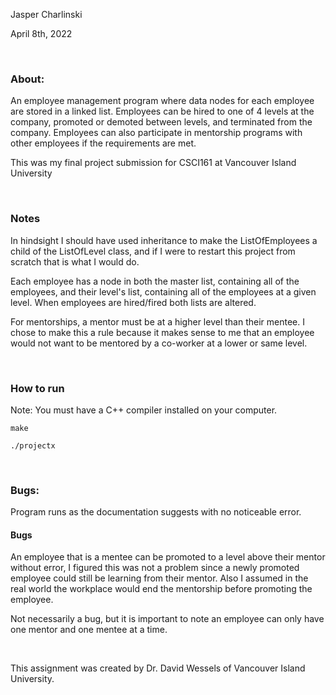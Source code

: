 <p>Jasper Charlinski</p>
<p>April 8th, 2022</p>

<br />

<h3>About: </h3>
<p>An employee management program where data nodes for each employee are stored in a linked list. Employees can be hired to one of 4 levels at the company, promoted or demoted between levels, and terminated from the company. Employees can also participate in mentorship programs with other employees if the requirements are met. </p>
<p>This was my final project submission for CSCI161 at Vancouver Island University</p>

<br />

<h3>Notes</h3>

<p>In hindsight I should have used inheritance to make the ListOfEmployees a child of the ListOfLevel class, 
and if I were to restart this project from scratch that is what I would do. </p>


<p>Each employee has a node in both the master list, containing all of the employees, and their level's list, 
containing all of the employees at a given level. When employees are hired/fired both lists are altered.</p>

<p>For mentorships, a mentor must be at a higher level than their mentee. I chose to make this a rule because
it makes sense to me that an employee would not want to be mentored by a co-worker at a lower or same level.</p>

<br />

<h3>How to run</h3>
<p>Note: You must have a C++ compiler installed on your computer.</p>

    make

    ./projectx
    
<br />

<h3>Bugs: </h3>

<p>Program runs as the documentation suggests with no noticeable error.</p>

<h4>Bugs</h4>

<p>An employee that is a mentee can be promoted to a level above their mentor without error,
I figured this was not a problem since a newly promoted employee could still be learning from their mentor.
Also I assumed in the real world the workplace would end the mentorship before promoting the employee.</p>

<p>Not necessarily a bug, but it is important to note an employee can only have one mentor and one mentee at a time.</p>

<br />

<p>This assignment was created by Dr. David Wessels of Vancouver Island University.</p>
